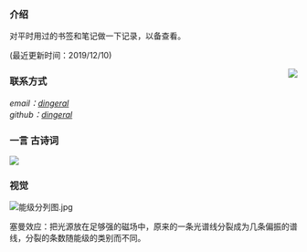 ### 介绍

对平时用过的书签和笔记做一下记录，以备查看。

(最近更新时间：2019/12/10)

<img align="right" src="https://tool.lu/netcard/"/>

### 联系方式

<address>
email：<a href="mailto:dingeral@outlook.com">dingeral</a>
<br \>
github：<a href="https://github.com/dingeral">dingeral</a>
</address>

### 一言  古诗词

<img src="https://api.gushi.ci/all.svg?font-size=18&spacing=4">

### 视觉

![能级分列图.jpg](https://i.loli.net/2019/12/10/GwbX1smzySF6JVl.jpg)

塞曼效应：把光源放在足够强的磁场中，原来的一条光谱线分裂成为几条偏振的谱线，分裂的条数随能级的类别而不同。
